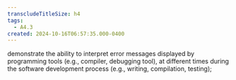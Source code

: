 ```yaml
---
transcludeTitleSize: h4
tags:
  - A4.3
created: 2024-10-16T06:57:35.000-0400
---
```

demonstrate the ability to interpret error messages displayed by programming tools (e.g., compiler, debugging tool), at different times during the software development process (e.g., writing, compilation, testing);